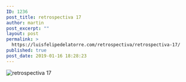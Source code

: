 ```yaml
---
ID: 1236
post_title: retrospectiva 17
author: martin
post_excerpt: ""
layout: post
permalink: >
  https://luisfelipedelatorre.com/retrospectiva/retrospectiva-17/
published: true
post_date: 2019-01-16 18:28:23
---
```

<p><img src="https://luisfelipedelatorre.com/wp-content/uploads/2019/01/retrospectiva-17-721x1024.jpg" alt="retrospectiva 17"/></p>